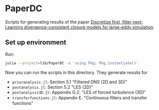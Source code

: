 # PaperDC

Scripts for generating results of the paper
[Discretize first, filter next: Learning divergence-consistent closure models for large-eddy simulation](https://www.sciencedirect.com/science/article/pii/S0021999124008258).

## Set up environment

Run:

```sh
julia --project=lib/PaperDC -e 'using Pkg; Pkg.instantiate()'
```

Now you can run the scripts in this directory. They generate results for

- `prioranalysis.jl`: Section 5.1 "Filtered DNS (2D and 3D)"
- `postanalysis.jl`: Section 5.2 "LES (2D)"
- `postanalysis3D.jl`: Appendix G.2. "LES of forced turbulence (3D)"
- `transferfunctions.jl`: Appendix E. "Continuous ﬁlters and transfer functions"
